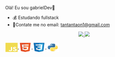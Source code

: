 Olá! Eu sou gabrielDev👋


- 💰 Estudando fullstack
- 🤔Contate me no email: tantantaon1@gmail.com

<div align="center">
  <a href="https://github.com/tanjironey">
  <img height="180em" src="https://github-readme-stats.vercel.app/api?username=Tanjironey&show_icons=true&theme=dracula&include_all_commits=true&count_private=true"/>
  <img height="180em" src="https://github-readme-stats.vercel.app/api/top-langs/?username=Tanjironey&layout=compact&langs_count=7&theme=dracula"/>
</div>
<div style="display: inline_block"><br>
  <img align="center" alt="Tanja-Js" height="30" width="40" src="https://raw.githubusercontent.com/devicons/devicon/master/icons/javascript/javascript-plain.svg">
  <img align="center" alt="Tanja-HTML" height="30" width="40" src="https://raw.githubusercontent.com/devicons/devicon/master/icons/html5/html5-original.svg">
  <img align="center" alt="Tanja-CSS" height="30" width="40" src="https://raw.githubusercontent.com/devicons/devicon/master/icons/css3/css3-original.svg">
  <img align="center" alt="Tanja-Python" height="30" width="40" src="https://raw.githubusercontent.com/devicons/devicon/master/icons/python/python-original.svg">
</div>
  
